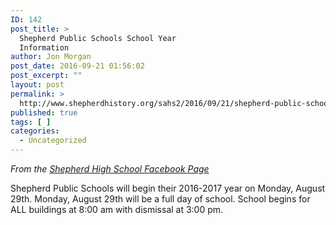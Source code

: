 ```yaml
---
ID: 142
post_title: >
  Shepherd Public Schools School Year
  Information
author: Jon Morgan
post_date: 2016-09-21 01:56:02
post_excerpt: ""
layout: post
permalink: >
  http://www.shepherdhistory.org/sahs2/2016/09/21/shepherd-public-schools-school-year-information/
published: true
tags: [ ]
categories:
  - Uncategorized
---
```

<em>From the <a class="c5" href="https://www.google.com/url?q=https://www.facebook.com/shepherdmihs/posts/506467516215005&amp;sa=D&amp;ust=1471647703097000&amp;usg=AFQjCNHHFdhJQMwzIG9yVanFIXvGEmoTQw">Shepherd High School Facebook Page</a></em>

Shepherd Public Schools will begin their 2016-2017 year on Monday, August 29th. Monday, August 29th will be a full day of school.
School begins for ALL buildings at 8:00 am with dismissal at 3:00 pm.